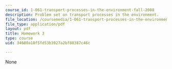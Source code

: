 ```yaml
---
course_id: 1-061-transport-processes-in-the-environment-fall-2008
description: Problem set on transport processes in the environment.
file_location: /coursemedia/1-061-transport-processes-in-the-environment-fall-2008/34680a18f5fd53b3927a2bf88387c46c_f02homework3.pdf
file_type: application/pdf
layout: pdf
title: Homework 3
type: course
uid: 34680a18f5fd53b3927a2bf88387c46c

---
```

None